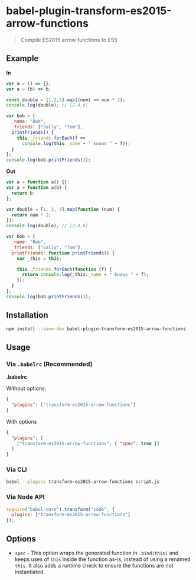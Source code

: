# babel-plugin-transform-es2015-arrow-functions

> Compile ES2015 arrow functions to ES5

## Example

**In**

```javascript
var a = () => {};
var a = (b) => b;

const double = [1,2,3].map((num) => num * 2);
console.log(double); // [2,4,6]

var bob = {
  _name: "Bob",
  _friends: ["Sally", "Tom"],
  printFriends() {
    this._friends.forEach(f =>
      console.log(this._name + " knows " + f));
  }
};
console.log(bob.printFriends());
```

**Out**

```javascript
var a = function a() {};
var a = function a(b) {
  return b;
};

var double = [1, 2, 3].map(function (num) {
  return num * 2;
});
console.log(double); // [2,4,6]

var bob = {
  _name: "Bob",
  _friends: ["Sally", "Tom"],
  printFriends: function printFriends() {
    var _this = this;

    this._friends.forEach(function (f) {
      return console.log(_this._name + " knows " + f);
    });
  }
};
console.log(bob.printFriends());
```

## Installation

```sh
npm install --save-dev babel-plugin-transform-es2015-arrow-functions
```

## Usage

### Via `.babelrc` (Recommended)

**.babelrc**

Without options:
```json
{
  "plugins": ["transform-es2015-arrow-functions"]
}
```

With options
```json 
{
  "plugins": [
    ["transform-es2015-arrow-functions", { "spec": true }]
  ]
}
```

### Via CLI

```sh
babel --plugins transform-es2015-arrow-functions script.js
```

### Via Node API

```javascript
require("babel-core").transform("code", {
  plugins: ["transform-es2015-arrow-functions"]
});
```

## Options

* `spec` - This option wraps the generated function in `.bind(this)` and keeps uses of `this` inside the function as-is, instead of using a renamed `this`. It also adds a runtime check to ensure the functions are not instantiated.
